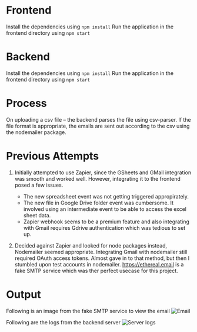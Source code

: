 # Frontend
Install the dependencies using
``` npm install ```
Run the application in the frontend directory using 
```npm start   ```

# Backend
Install the dependencies using
``` npm install ```
Run the application in the frontend directory using 
```npm start   ```

# Process
On uploading a csv file – the backend parses the file using csv-parser.
If the file format is appropriate, the emails are sent out according to the csv using the nodemailer package. 

# Previous Attempts
1. Initially attempted to use Zapier, since the GSheets and GMail integration was smooth and worked well. However, integrating it to the frontend posed a few issues. 
    - The new spreadsheet event was not getting triggered appropirately.
    - The new file in Google Drive folder event was cumbersome. It involved using an intermediate event to be able to access the excel sheet data.
    - Zapier webhook seems to be a premium feature and also integrating with Gmail requires Gdrive authentication which was tedious to set up.

2. Decided against Zapier and looked for node packages instead, Nodemailer seemed appropriate. Integrating Gmail with nodemailer still required OAuth access tokens. Almost gave in to that method, but then I stumbled upon test accounts in nodemailer. 
https://ethereal.email is a fake SMTP service which was ther perfect usecase for this project. 


# Output
Following is an image from the fake SMTP service to view the email
![Email](email.png)

Following are the logs from the backend server
![Server logs](server.png)